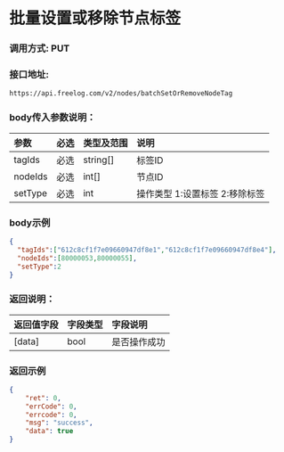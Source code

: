 # 批量设置或移除节点标签



### 调用方式: PUT



### 接口地址:

```
https://api.freelog.com/v2/nodes/batchSetOrRemoveNodeTag
```



### body传入参数说明：

| 参数 | 必选 | 类型及范围 | 说明 |
| :--- | :--- | :--- | :--- |
|tagIds | 必选 | string[] | 标签ID |
|nodeIds | 必选 | int[] | 节点ID |
|setType | 必选 | int | 操作类型 1:设置标签  2:移除标签 |



### body示例

```json
{
  "tagIds":["612c8cf1f7e09660947df8e1","612c8cf1f7e09660947df8e4"],
  "nodeIds":[80000053,80000055],
  "setType":2
}
```



### 返回说明：

| 返回值字段 | 字段类型 | 字段说明 |
| :--- | :--- | :--- |
| [data] | bool | 是否操作成功 |



### 返回示例

```json
{
    "ret": 0,
    "errCode": 0,
    "errcode": 0,
    "msg": "success",
    "data": true
}
```
